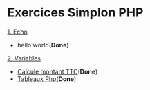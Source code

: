 # Exercices Simplon PHP

[1. Echo](/1-echo)
  * hello world(__Done__)

[2. Variables](/2-variables)
* [Calcule montant TTC](/1-echo/index.php)(__Done__)
* [Tableaux Php](/2-variables/tableaux_associatifs.php)(__Done__)
